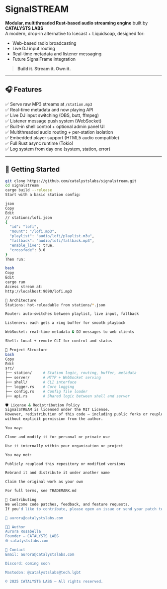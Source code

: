 # SignalSTREAM

**Modular, multithreaded Rust-based audio streaming engine** built by **CATALYSTS LABS**  
A modern, drop-in alternative to Icecast + Liquidsoap, designed for:

- Web-based radio broadcasting
- Live DJ input routing
- Real-time metadata and listener messaging
- Future SignalFrame integration

> **Build it. Stream it. Own it.**

---

## 🎧 Features

✅ Serve raw MP3 streams at `/station.mp3`  
✅ Real-time metadata and now playing API  
✅ Live DJ input switching (OBS, butt, ffmpeg)  
✅ Listener message push system (WebSocket)  
✅ Built-in shell control + optional admin panel UI  
✅ Multithreaded audio routing + per-station isolation  
✅ Embedded player support (HTML5 audio compatible)  
✅ Full Rust async runtime (Tokio)  
✅ Log system from day one (system, station, error)

---

## 🚀 Getting Started

```bash
git clone https://github.com/catalystslabs/signalstream.git
cd signalstream
cargo build --release
Start with a basic station config:

json
Copy
Edit
// stations/lofi.json
{
  "id": "lofi",
  "mount": "/lofi.mp3",
  "playlist": "audio/lofi/playlist.m3u",
  "fallback": "audio/lofi/fallback.mp3",
  "enable_live": true,
  "crossfade": 3.0
}
Then run:

bash
Copy
Edit
cargo run
Access stream at:
http://localhost:9090/lofi.mp3

🧠 Architecture
Stations: hot-reloadable from stations/*.json

Router: auto-switches between playlist, live input, fallback

Listeners: each gets a ring buffer for smooth playback

WebSocket: real-time metadata & DJ messages to web clients

Shell: local + remote CLI for control and status

📁 Project Structure
bash
Copy
Edit
src/
├── station/     # Station logic, routing, buffer, metadata
├── server/      # HTTP + WebSocket serving
├── shell/       # CLI interface
├── logger.rs    # Core logging
├── config.rs    # Config file loader
├── api.rs       # Shared logic between shell and server

🛡️ License & Redistribution Policy
SignalSTREAM is licensed under the MIT License.
However, redistribution of this code — including public forks or reuploads — is not permitted
without explicit permission from the author.

You may:

Clone and modify it for personal or private use

Use it internally within your organization or project

You may not:

Publicly reupload this repository or modified versions

Rebrand it and distribute it under another name

Claim the original work as your own

For full terms, see TRADEMARK.md

🤝 Contributing
We welcome code patches, feedback, and feature requests.
If you'd like to contribute, please open an issue or send your patch to:

📧 aurora@catalystslabs.com

🧑‍💻 Author
Aurora Rosabella
Founder — CATALYSTS LABS
🌐 catalystslabs.com

💬 Contact
Email: aurora@catalystslabs.com

Discord: coming soon

Mastodon: @catalystslabs@tech.lgbt

© 2025 CATALYSTS LABS — All rights reserved.